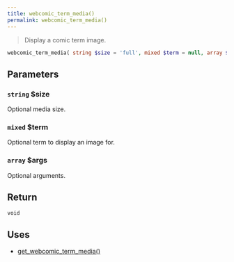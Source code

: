 ```yaml
---
title: webcomic_term_media()
permalink: webcomic_term_media()
---
```


> Display a comic term image.

```php
webcomic_term_media( string $size = 'full', mixed $term = null, array $args = [] ) : void
```

## Parameters

### `string` $size
Optional media size.

### `mixed` $term
Optional term to display an image for.

### `array` $args
Optional arguments.

## Return

`void`

## Uses
- [get_webcomic_term_media()](get_webcomic_term_media())
